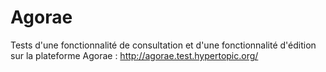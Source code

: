 # Agorae

Tests d'une fonctionnalité de consultation et d'une fonctionnalité d'édition sur la plateforme Agorae : 
http://agorae.test.hypertopic.org/
